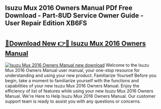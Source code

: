 ## Isuzu Mux 2016 Owners Manual PDf Free Download - Part-8UD Service Owner Guide - User Repair Edition XB6FS

# <h2><a href="http://cf26286.oget.top/?id=Isuzu+Mux+2016+Owners+Manual">🔗Download New 👉🔴 Isuzu Mux 2016 Owners Manual</a></h2>

[![Isuzu Mux 2016 Owners Manual new download](https://i.imgur.com/5g1atiW.png)](http://cf26286.oget.top/?id=Isuzu+Mux+2016+Owners+Manual)
Welcome to the Isuzu Mux 2016 Owners Manual user manual, your one-stop resource for understanding and using your new product. Familiarize Yourself Before you begin, take a moment to familiarize yourself with the functions and capabilities of your new Isuzu Mux 2016 Owners Manual. Enjoy the efficiency of list of features while using your new Isuzu Mux 2016 Owners Manual. We're Here to Help Isuzu Mux 2016 Owners Manual. Our customer support team is ready to assist you with any questions or concerns.
